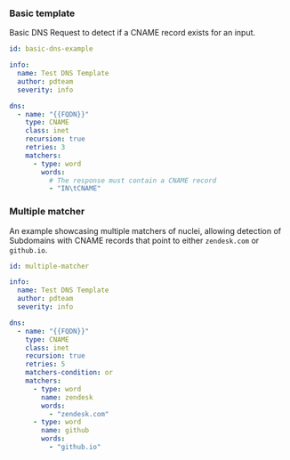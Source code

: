 ### Basic template

Basic DNS Request to detect if a CNAME record exists for an input.

```yaml
id: basic-dns-example

info:
  name: Test DNS Template
  author: pdteam
  severity: info

dns:
  - name: "{{FQDN}}"
    type: CNAME
    class: inet
    recursion: true
    retries: 3
    matchers:
      - type: word
        words:
          # The response must contain a CNAME record
          - "IN\tCNAME"
```

### Multiple matcher

An example showcasing multiple matchers of nuclei, allowing detection of Subdomains with CNAME records that point to either `zendesk.com` or `github.io`.

```yaml
id: multiple-matcher

info:
  name: Test DNS Template
  author: pdteam
  severity: info

dns:
  - name: "{{FQDN}}"
    type: CNAME
    class: inet
    recursion: true
    retries: 5
    matchers-condition: or
    matchers:
      - type: word
        name: zendesk
        words:
          - "zendesk.com"
      - type: word
        name: github
        words:
          - "github.io"
```
